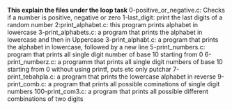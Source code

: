 **This explain the files under the loop task**
0-positive_or_negative.c: Checks if a number is positive, negative or zero
1-last_digit: print the last digits of a random number
2:print_alphabet.c: this program prints alphabet in lowercase
3-print_alphabets.c: a program that prints the alphabet in lowercase and then in Uppercase
3-print_alphabt.c: a program that prints the alphabet in lowercase, followed by a new line
5-print_numbers.c: program that prints all single digit number of base 10 starting from 0
6-print_numberz.c: a programm that prints all single digit numbers of base 10 starting from 0 without using printf, puts etc only putchar
7-print_tebahpla.c: a program that prints the lowercase alphabet in reverse
9-print_comb.c: a program that prints all possible cominations of single digit numbers
100-print_com3.c: a program that prints all possible different combinations of two digits
